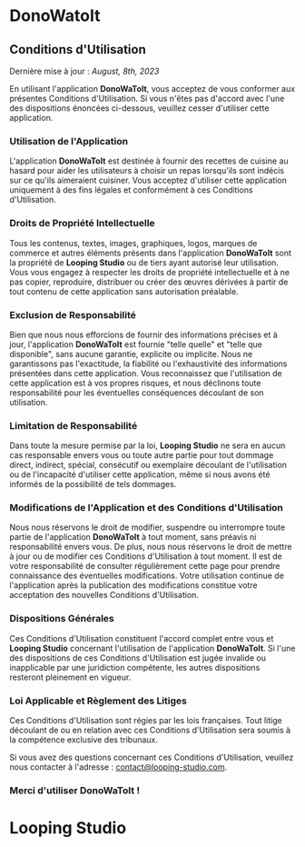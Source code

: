 # **DonoWatoIt**

## Conditions d'Utilisation

Dernière mise à jour : *August, 8th, 2023*

En utilisant l'application **DonoWaToIt**, vous acceptez de vous conformer aux présentes Conditions d'Utilisation. Si vous n'êtes pas d'accord avec l'une des dispositions énoncées ci-dessous, veuillez cesser d'utiliser cette application.

### Utilisation de l'Application

L'application **DonoWaToIt** est destinée à fournir des recettes de cuisine au hasard pour aider les utilisateurs à choisir un repas lorsqu'ils sont indécis sur ce qu'ils aimeraient cuisiner. Vous acceptez d'utiliser cette application uniquement à des fins légales et conformément à ces Conditions d'Utilisation.

### Droits de Propriété Intellectuelle

Tous les contenus, textes, images, graphiques, logos, marques de commerce et autres éléments présents dans l'application **DonoWaToIt** sont la propriété de **Looping Studio** ou de tiers ayant autorisé leur utilisation. Vous vous engagez à respecter les droits de propriété intellectuelle et à ne pas copier, reproduire, distribuer ou créer des œuvres dérivées à partir de tout contenu de cette application sans autorisation préalable.

### Exclusion de Responsabilité

Bien que nous nous efforcions de fournir des informations précises et à jour, l'application **DonoWaToIt** est fournie "telle quelle" et "telle que disponible", sans aucune garantie, explicite ou implicite. Nous ne garantissons pas l'exactitude, la fiabilité ou l'exhaustivité des informations présentées dans cette application. Vous reconnaissez que l'utilisation de cette application est à vos propres risques, et nous déclinons toute responsabilité pour les éventuelles conséquences découlant de son utilisation.

### Limitation de Responsabilité

Dans toute la mesure permise par la loi, **Looping Studio** ne sera en aucun cas responsable envers vous ou toute autre partie pour tout dommage direct, indirect, spécial, consécutif ou exemplaire découlant de l'utilisation ou de l'incapacité d'utiliser cette application, même si nous avons été informés de la possibilité de tels dommages.

### Modifications de l'Application et des Conditions d'Utilisation

Nous nous réservons le droit de modifier, suspendre ou interrompre toute partie de l'application **DonoWaToIt** à tout moment, sans préavis ni responsabilité envers vous. De plus, nous nous réservons le droit de mettre à jour ou de modifier ces Conditions d'Utilisation à tout moment. Il est de votre responsabilité de consulter régulièrement cette page pour prendre connaissance des éventuelles modifications. Votre utilisation continue de l'application après la publication des modifications constitue votre acceptation des nouvelles Conditions d'Utilisation.

### Dispositions Générales

Ces Conditions d'Utilisation constituent l'accord complet entre vous et **Looping Studio** concernant l'utilisation de l'application **DonoWaToIt**. Si l'une des dispositions de ces Conditions d'Utilisation est jugée invalide ou inapplicable par une juridiction compétente, les autres dispositions resteront pleinement en vigueur.

### Loi Applicable et Règlement des Litiges

Ces Conditions d'Utilisation sont régies par les lois françaises. Tout litige découlant de ou en relation avec ces Conditions d'Utilisation sera soumis à la compétence exclusive des tribunaux.

Si vous avez des questions concernant ces Conditions d'Utilisation, veuillez nous contacter à l'adresse : [contact@looping-studio.com](mailto:contact@looping-studio.com).

### Merci d'utiliser **DonoWaToIt** !


# Looping Studio
